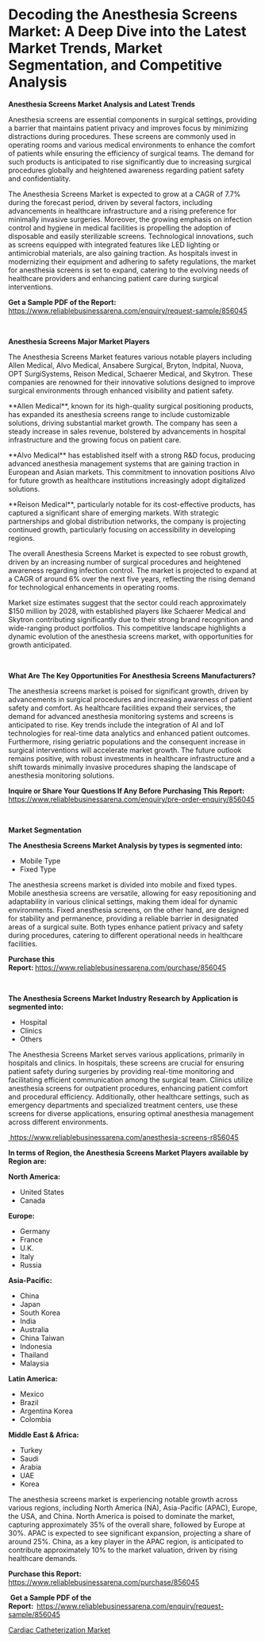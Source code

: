 <p><h1>Decoding the Anesthesia Screens Market: A Deep Dive into the Latest Market Trends, Market Segmentation, and Competitive Analysis</h1></p><p><strong>Anesthesia Screens Market Analysis and Latest Trends</strong></p>
<p><p>Anesthesia screens are essential components in surgical settings, providing a barrier that maintains patient privacy and improves focus by minimizing distractions during procedures. These screens are commonly used in operating rooms and various medical environments to enhance the comfort of patients while ensuring the efficiency of surgical teams. The demand for such products is anticipated to rise significantly due to increasing surgical procedures globally and heightened awareness regarding patient safety and confidentiality.</p><p>The Anesthesia Screens Market is expected to grow at a CAGR of 7.7% during the forecast period, driven by several factors, including advancements in healthcare infrastructure and a rising preference for minimally invasive surgeries. Moreover, the growing emphasis on infection control and hygiene in medical facilities is propelling the adoption of disposable and easily sterilizable screens. Technological innovations, such as screens equipped with integrated features like LED lighting or antimicrobial materials, are also gaining traction. As hospitals invest in modernizing their equipment and adhering to safety regulations, the market for anesthesia screens is set to expand, catering to the evolving needs of healthcare providers and enhancing patient care during surgical interventions.</p></p>
<p><strong>Get a Sample PDF of the Report:&nbsp;</strong> <a href="https://www.reliablebusinessarena.com/enquiry/request-sample/856045?utm_campaign=2795&utm_medium=2&utm_source=Github&utm_content=ia&utm_term=03032025&utm_id=anesthesia-screens">https://www.reliablebusinessarena.com/enquiry/request-sample/856045</a></p>
<p>&nbsp;</p>
<p><strong>Anesthesia Screens Major Market Players</strong></p>
<p><p>The Anesthesia Screens Market features various notable players including Allen Medical, Alvo Medical, Ansabere Surgical, Bryton, Indpital, Nuova, OPT SurgiSystems, Reison Medical, Schaerer Medical, and Skytron. These companies are renowned for their innovative solutions designed to improve surgical environments through enhanced visibility and patient safety.</p><p>**Allen Medical**, known for its high-quality surgical positioning products, has expanded its anesthesia screens range to include customizable solutions, driving substantial market growth. The company has seen a steady increase in sales revenue, bolstered by advancements in hospital infrastructure and the growing focus on patient care.</p><p>**Alvo Medical** has established itself with a strong R&D focus, producing advanced anesthesia management systems that are gaining traction in European and Asian markets. This commitment to innovation positions Alvo for future growth as healthcare institutions increasingly adopt digitalized solutions.</p><p>**Reison Medical**, particularly notable for its cost-effective products, has captured a significant share of emerging markets. With strategic partnerships and global distribution networks, the company is projecting continued growth, particularly focusing on accessibility in developing regions.</p><p>The overall Anesthesia Screens Market is expected to see robust growth, driven by an increasing number of surgical procedures and heightened awareness regarding infection control. The market is projected to expand at a CAGR of around 6% over the next five years, reflecting the rising demand for technological enhancements in operating rooms.</p><p>Market size estimates suggest that the sector could reach approximately $150 million by 2028, with established players like Schaerer Medical and Skytron contributing significantly due to their strong brand recognition and wide-ranging product portfolios. This competitive landscape highlights a dynamic evolution of the anesthesia screens market, with opportunities for growth anticipated.</p></p>
<p>&nbsp;</p>
<p><strong>What Are The Key Opportunities For Anesthesia Screens Manufacturers?</strong></p>
<p><p>The anesthesia screens market is poised for significant growth, driven by advancements in surgical procedures and increasing awareness of patient safety and comfort. As healthcare facilities expand their services, the demand for advanced anesthesia monitoring systems and screens is anticipated to rise. Key trends include the integration of AI and IoT technologies for real-time data analytics and enhanced patient outcomes. Furthermore, rising geriatric populations and the consequent increase in surgical interventions will accelerate market growth. The future outlook remains positive, with robust investments in healthcare infrastructure and a shift towards minimally invasive procedures shaping the landscape of anesthesia monitoring solutions.</p></p>
<p><strong>Inquire or Share Your Questions If Any Before Purchasing This Report:</strong> <a href="https://www.reliablebusinessarena.com/enquiry/pre-order-enquiry/856045?utm_campaign=2795&utm_medium=2&utm_source=Github&utm_content=ia&utm_term=03032025&utm_id=anesthesia-screens">https://www.reliablebusinessarena.com/enquiry/pre-order-enquiry/856045</a></p>
<p>&nbsp;</p>
<p><strong>Market Segmentation</strong></p>
<p><strong>The Anesthesia Screens Market Analysis by types is segmented into:</strong></p>
<p><ul><li>Mobile Type</li><li>Fixed Type</li></ul></p>
<p><p>The anesthesia screens market is divided into mobile and fixed types. Mobile anesthesia screens are versatile, allowing for easy repositioning and adaptability in various clinical settings, making them ideal for dynamic environments. Fixed anesthesia screens, on the other hand, are designed for stability and permanence, providing a reliable barrier in designated areas of a surgical suite. Both types enhance patient privacy and safety during procedures, catering to different operational needs in healthcare facilities.</p></p>
<p><strong>Purchase this Report:&nbsp;</strong><a href="https://www.reliablebusinessarena.com/purchase/856045?utm_campaign=2795&utm_medium=2&utm_source=Github&utm_content=ia&utm_term=03032025&utm_id=anesthesia-screens">https://www.reliablebusinessarena.com/purchase/856045</a></p>
<p>&nbsp;</p>
<p><strong>The Anesthesia Screens Market Industry Research by Application is segmented into:</strong></p>
<p><ul><li>Hospital</li><li>Clinics</li><li>Others</li></ul></p>
<p><p>The Anesthesia Screens Market serves various applications, primarily in hospitals and clinics. In hospitals, these screens are crucial for ensuring patient safety during surgeries by providing real-time monitoring and facilitating efficient communication among the surgical team. Clinics utilize anesthesia screens for outpatient procedures, enhancing patient comfort and procedural efficiency. Additionally, other healthcare settings, such as emergency departments and specialized treatment centers, use these screens for diverse applications, ensuring optimal anesthesia management across different environments.</p></p>
<p><a href="https://www.reliablebusinessarena.com/anesthesia-screens-r856045?utm_campaign=2795&utm_medium=2&utm_source=Github&utm_content=ia&utm_term=03032025&utm_id=anesthesia-screens">&nbsp;https://www.reliablebusinessarena.com/anesthesia-screens-r856045</a></p>
<p><strong>In terms of Region, the Anesthesia Screens Market Players available by Region are:</strong></p>
<p>
    <p> <strong> North America: </strong>
        <ul>
            <li>United States</li>
            <li>Canada</li>
        </ul>
        </p> 
    <p> <strong> Europe: </strong>
        <ul>
            <li>Germany</li>
            <li>France</li>
            <li>U.K.</li>
            <li>Italy</li>
            <li>Russia</li>
        </ul>
        </p> 
    <p> <strong> Asia-Pacific: </strong>
        <ul>
            <li>China</li>
            <li>Japan</li>
            <li>South Korea</li>
            <li>India</li>
            <li>Australia</li>
            <li>China Taiwan</li>
            <li>Indonesia</li>
            <li>Thailand</li>
            <li>Malaysia</li>
        </ul>
        </p> 
    <p> <strong> Latin America: </strong>
        <ul>
            <li>Mexico</li>
            <li>Brazil</li>
            <li>Argentina Korea</li>
            <li>Colombia</li>
        </ul>
        </p> 
    <p> <strong> Middle East & Africa: </strong>
        <ul>
            <li>Turkey</li>
            <li>Saudi</li>
            <li>Arabia</li>
            <li>UAE</li>
            <li>Korea</li>
        </ul>
    </p>
    </p>
<p><p>The anesthesia screens market is experiencing notable growth across various regions, including North America (NA), Asia-Pacific (APAC), Europe, the USA, and China. North America is poised to dominate the market, capturing approximately 35% of the overall share, followed by Europe at 30%. APAC is expected to see significant expansion, projecting a share of around 25%. China, as a key player in the APAC region, is anticipated to contribute approximately 10% to the market valuation, driven by rising healthcare demands.</p></p>
<p><strong>Purchase this Report: </strong><a href="https://www.reliablebusinessarena.com/purchase/856045?utm_campaign=2795&utm_medium=2&utm_source=Github&utm_content=ia&utm_term=03032025&utm_id=anesthesia-screens">https://www.reliablebusinessarena.com/purchase/856045</a></p>
<p>&nbsp;<strong>Get a Sample PDF of the Report:&nbsp;&nbsp;</strong><a href="https://www.reliablebusinessarena.com/enquiry/request-sample/856045?utm_campaign=2795&utm_medium=2&utm_source=Github&utm_content=ia&utm_term=03032025&utm_id=anesthesia-screens">https://www.reliablebusinessarena.com/enquiry/request-sample/856045</a></p>
<p><strong></strong></p>
<p><p><a href="https://github.com/shafriusizi/Market-Research-Report-List-1/blob/main/cardiac-catheterization-market.md?utm_campaign=2795&utm_medium=2&utm_source=Github&utm_content=ia&utm_term=03032025&utm_id=anesthesia-screens">Cardiac Catheterization Market</a></p></p>